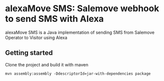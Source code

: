 # alexaMove SMS: Salemove webhook to send SMS with Alexa

alexaMove SMS is a Java implementation of sending SMS from Salemove Operator to Visitor using Alexa

## Getting started

Clone the project and build it with maven

```maven
mvn assembly:assembly -DdescriptorId=jar-with-dependencies package
```
